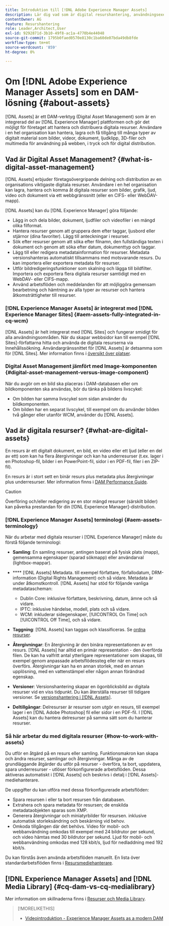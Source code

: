 ```yaml
---
title: Introduktion till [!DNL Adobe Experience Manager Assets]
description: Lär dig vad som är digital resurshantering, användningsexempel och [!DNL Adobe Experience Manager Asset] erbjudande.
contentOwner: AG
feature: Resurshantering
role: Leader,Architect,User
exl-id: 9292871d-3b10-49f8-ac1a-4770b4e44048
source-git-commit: 1795b0faed0570e8130c1ba60de07bda49db8fde
workflow-type: tm+mt
source-wordcount: '859'
ht-degree: 0%

---
```


# Om [!DNL Adobe Experience Manager Assets] som en DAM-lösning {#about-assets}

[!DNL Assets] är ett DAM-verktyg (Digital Asset Management) som är en integrerad del av  [!DNL Experience Manager] plattformen och gör det möjligt för företaget att hantera och distribuera digitala resurser. Användare i en hel organisation kan hantera, lagra och få tillgång till många typer av digitalt material som bilder, videor, dokument, ljudklipp, 3D-filer och multimedia för användning på webben, i tryck och för digital distribution.

## Vad är Digital Asset Management? {#what-is-digital-asset-management}

[!DNL Assets] erbjuder företagsövergripande delning och distribution av en organisations viktigaste digitala resurser. Användare i en hel organisation kan lagra, hantera och komma åt digitala resurser som bilder, grafik, ljud, video och dokument via ett webbgränssnitt (eller en CIFS- eller WebDAV-mapp).

[!DNL Assets] kan du  [!DNL Experience Manager] göra följande:

* Lägg in och dela bilder, dokument, ljudfiler och videofiler i en mängd olika filformat.
* Hantera resurser genom att gruppera dem efter taggar, ljusbord eller stjärnor (dina favoriter). Lägg till anteckningar i resurser.
* Sök efter resurser genom att söka efter filnamn, den fullständiga texten i dokument och genom att söka efter datum, dokumenttyp och taggar.
* Lägg till eller redigera metadatainformation för resurser. Metadata versionshanteras automatiskt tillsammans med motsvarande resurs. Du kan importera eller exportera metadata för resurser.
* Utför bildredigeringsfunktioner som skalning och lägga till bildfilter. Importera och exportera flera digitala resurser samtidigt med en WebDAV- eller CIFS-mapp.
* Använd arbetsflöden och meddelanden för att möjliggöra gemensam bearbetning och hämtning av alla typer av resurser och hantera åtkomsträttigheter till resurser.

### [!DNL Experience Manager Assets] är integrerat med  [!DNL Experience Manager Sites] {#aem-assets-fully-integrated-in-cq-wcm}

[!DNL Assets] är helt integrerat med  [!DNL Sites] och fungerar smidigt för alla användningsområden. När du skapar webbsidor kan till exempel [!DNL Sites]-författarna hitta och använda de digitala resurserna via Innehållssökning. Användargränssnittet för [!DNL Assets] är detsamma som för [!DNL Sites]. Mer information finns i [översikt över platser](/help/sites-authoring/qg-page-authoring.md).

<!-- TBD: Update image for branding 

![screen_shot_2012-04-17at15946pm](assets/screen_shot_2012-04-17at15946pm.png) ![screen_shot_2012-04-17at20100pm](assets/screen_shot_2012-04-17at20100pm.png)

Assets managed within [!DNL Experience Manager] DAM can then be accessed via the content finder of WCM:

![screen_shot_2012-04-17at20214pm](assets/screen_shot_2012-04-17at20214pm.png) -->

### Digital Asset Management jämfört med Image-komponenten {#digital-asset-management-versus-image-component}

När du avgör om en bild ska placeras i DAM-databasen eller om bildkomponenten ska användas, bör du tänka på bildens livscykel:

* Om bilden har samma livscykel som sidan använder du bildkomponenten.
* Om bilden har en separat livscykel, till exempel om du använder bilden två gånger eller utanför WCM, använder du [!DNL Assets].

## Vad är digitala resurser? {#what-are-digital-assets}

En resurs är ett digitalt dokument, en bild, en video eller ett ljud (eller en del av ett) som kan ha flera återgivningar och kan ha underresurser (t.ex. lager i en Photoshop-fil, bilder i en PowerPoint-fil, sidor i en PDF-fil, filer i en ZIP-fil).

En resurs är i stort sett en binär resurs plus metadata plus återgivningar plus underresurser. Mer information finns i [DAM Performance Guide](https://experienceleague.adobe.com/docs/experience-manager-64/deploying/configuring/assets-performance-sizing.html).

>[!CAUTION]
>
>Överföring och/eller redigering av en stor mängd resurser (särskilt bilder) kan påverka prestandan för din [!DNL Experience Manager]-distribution.

### [!DNL Experience Manager Assets] terminologi {#aem-assets-terminology}

När du arbetar med digitala resurser i [!DNL Experience Manager] måste du förstå följande terminologi:

* **Samling**: En samling resurser, antingen baserat på fysisk plats (mapp), gemensamma egenskaper (sparad sökmapp) eller användarval (lightbox-mappar).

* **** [!DNL Assets] Metadata. till exempel författare, förfallodatum, DRM-information (Digital Rights Management) och så vidare. Metadata är under åtkomstkontroll. [!DNL Assets] har stöd för följande vanliga metadatascheman:

   * Dublin Core: inklusive författare, beskrivning, datum, ämne och så vidare.
   * IPTC: inklusive händelse, modell, plats och så vidare.
   * WCM: inkluderar sidegenskaper, [!UICONTROL On Time] och [!UICONTROL Off Time], och så vidare.

* **Taggning**:  [!DNL Assets] kan taggas och klassificeras. Se [ordna resurser](/help/assets/organize-assets.md).

* **Återgivningar**: En återgivning är den binära representationen av en resurs. [!DNL Assets] har alltid en primär representation - den överförda filen. De kan ha valfritt antal ytterligare representationer som skapas, till exempel genom anpassade arbetsflödessteg eller när en resurs överförs. Återgivningar kan ha en annan storlek, med en annan upplösning, med en vattenstämpel eller någon annan förändrad egenskap.

* **Versioner**: Versionshantering skapar en ögonblicksbild av digitala resurser vid en viss tidpunkt. Du kan återställa resurser till tidigare versioner. Se [versionshantering i [!DNL Assets]](managing-assets-touch-ui.md#asset-versioning).

* **Deltillgångar**: Delresurser är resurser som utgör en resurs, till exempel lager i en  [!DNL Adobe Photoshop] fil eller sidor i en PDF-fil. I [!DNL Assets] kan du hantera delresurser på samma sätt som du hanterar resurser.

### Så här arbetar du med digitala resurser {#how-to-work-with-assets}

Du utför en åtgärd på en resurs eller samling. Funktionsmakron kan skapa och ändra resurser, samlingar och återgivningar. Många av de grundläggande åtgärder du utför på resurser - överföra, ta bort, uppdatera, spara underresurser - utlöser förkonfigurerade arbetsflöden. Dessa aktiveras automatiskt i [!DNL Assets] och beskrivs i detalj i [!DNL Assets]-mediehanterare.

De uppgifter du kan utföra med dessa förkonfigurerade arbetsflöden:

* Spara resursen i eller ta bort resursen från databasen.
* Extrahera och spara metadata för resursen; de enskilda metadataobjekten sparas som XMP.
* Generera återgivningar och miniatyrbilder för resursen. inklusive automatisk storleksändring och beskärning vid behov.
* Omkoda tillgången där det behövs. Video för mobil- och webbanvändning omkodas till exempel med 24 bildrutor per sekund, och video hämtas med 30 bildrutor per sekund. Ljud för mobil- och webbanvändning omkodas med 128 kbit/s, ljud för nedladdning med 192 kbit/s.

Du kan förstås även använda arbetsflöden manuellt. En lista över standardarbetsflöden finns i [Resursmediehanterare](media-handlers.md).

## [!DNL Experience Manager Assets] and [!DNL Media Library] {#cq-dam-vs-cq-medialibrary}

Mer information om skillnaderna finns i [Resurser och Media Library](medialibrary.md).

>[!MORELIKETHIS]
>
>* [Videointroduktion - Experience Manager Assets as a modern DAM](https://www.youtube.com/watch?v=PBwQqZgC-yo)

